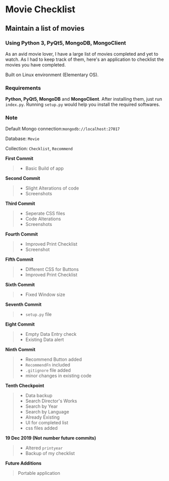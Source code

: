 # Movie Checklist
## Maintain a list of movies
### Using Python 3, PyQt5, MongoDB, MongoClient

As an avid movie lover, I have a large list of movies completed and yet to watch. As I had to keep track of them, here's an application to checklist the movies you have completed.

Built on Linux environment (Elementary OS).

### Requirements
**Python, PyQt5, MongoDB** and **MongoClient**. After installing them, just run `index.py`.
Running `setup.py` would help you install the required softwares.

### Note 

Default Mongo connection:`mongodb://localhost:27017`

Database: `Movie`

Collection: `Checklist`, `Recommend`

**First Commit**
> - Basic Build of app

**Second Commit**
> - Slight Alterations of code
> - Screenshots

**Third Commit**
> - Seperate CSS files
> - Code Alterations
> - Screenshots

**Fourth Commit**
> - Improved Print Checklist
> - Screenshot

**Fifth Commit**
> - Different CSS for Buttons
> - Improved Print Checklist

**Sixth Commit**
> - Fixed Window size

**Seventh Commit**
> - `setup.py` file

**Eight Commit**
> - Empty Data Entry check
> - Existing Data alert 

**Ninth Commit**
> - Recommend Button added
> - `RecommendFn` included
> - `.gitignore` file added
> - minor changes in existing code

**Tenth Checkpoint**
> - Data backup
> - Search Director's Works
> - Search by Year
> - Search by Language
> - Already Existing
> - UI for completed list
> - css files added

**19 Dec 2019 (Not number future commits)**
> - Altered `printyear`
> - Backup of my checklist

**Future Additions**
> Portable application